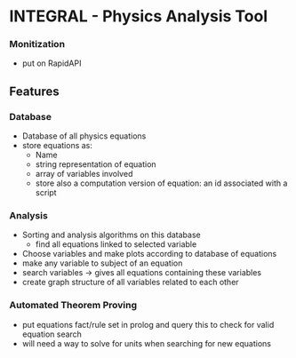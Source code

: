 # INTEGRAL - Physics Analysis Tool

### Monitization
- put on RapidAPI

## Features

### Database
- Database of all physics equations
- store equations as:
  - Name
  - string representation of equation
  - array of variables involved
  - store also a computation version of equation: an id associated with a script

### Analysis
- Sorting and analysis algorithms on this database
  - find all equations linked to selected variable
- Choose variables and make plots according to database of equations
- make any variable to subject of an equation
- search variables -> gives all equations containing these variables
- create graph structure of all variables related to each other

### Automated Theorem Proving
- put equations fact/rule set in prolog and query this to check for valid equation search
- will need a way to solve for units when searching for new equations